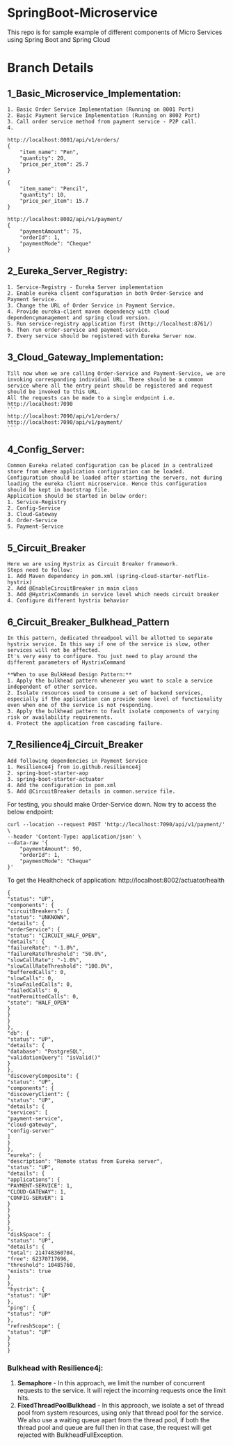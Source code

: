 # SpringBoot-Microservice

This repo is for sample example of different components of Micro Services using Spring Boot and Spring Cloud

# Branch Details

## 1_Basic_Microservice_Implementation:

    1. Basic Order Service Implementation (Running on 8001 Port)
    2. Basic Payment Service Implementation (Running on 8002 Port)
    3. Call order service method from payment service - P2P call.
    4.

```
http://localhost:8001/api/v1/orders/
{
    "item_name": "Pen",
    "quantity": 20,
    "price_per_item": 25.7
}

{
    "item_name": "Pencil",
    "quantity": 10,
    "price_per_item": 15.7
}
```

```
http://localhost:8002/api/v1/payment/
{
    "paymentAmount": 75,
    "orderId": 1,
    "paymentMode": "Cheque"
}
```

## 2_Eureka_Server_Registry:

    1. Service-Registry - Eureka Server implementation
    2. Enable eureka client configuration in both Order-Service and Payment Service.
    3. Change the URL of Order Service in Payment Service.
    4. Provide eureka-client maven dependency with cloud dependencymanagement and spring cloud version.
    5. Run service-registry application first (http://localhost:8761/)
    6. Then run order-service and payment-service.
    7. Every service should be registered with Eureka Server now.

## 3_Cloud_Gateway_Implementation:

    Till now when we are calling Order-Service and Payment-Service, we are invoking corresponding individual URL. There should be a common service where all the entry point should be registered and request should be invoked to this URL.
    All the requests can be made to a single endpoint i.e. http://localhost:7090
    ```
    http://localhost:7090/api/v1/orders/
    http://localhost:7090/api/v1/payment/
    ```

## 4_Config_Server:

    Common Eureka related configuration can be placed in a centralized store from where application configuration can be loaded.
    Configuration should be loaded after starting the servers, not during loading the eureka client microservice. Hence this configuration should be kept in bootstrap file.
    Application should be started in below order:
    1. Service-Registry
    2. Config-Service
    3. Cloud-Gateway
    4. Order-Service
    5. Payment-Service

## 5_Circuit_Breaker

    Here we are using Hystrix as Circuit Breaker framework.
    Steps need to follow:
    1. Add Maven dependency in pom.xml (spring-cloud-starter-netflix-hystrix)
    2. Add @EnableCircuitBreaker in main class
    3. Add @HyxtrixCommands in service level which needs circuit breaker
    4. Configure different hystrix behavior

## 6_Circuit_Breaker_Bulkhead_Pattern

    In this pattern, dedicated threadpool will be allotted to separate hystrix service. In this way if one of the service is slow, other services will not be affected.
    It's very easy to configure. You just need to play around the different parameters of HystrixCommand

    **When to use BulkHead Design Pattern:**
    1. Apply the bulkhead pattern whenever you want to scale a service independent of other service.
    2. Isolate resources used to consume a set of backend services, especially if the application can provide some level of functionality even when one of the service is not responding.
    3. Apply the bulkhead pattern to fault isolate components of varying risk or availability requirements.
    4. Protect the application from cascading failure.

## 7_Resilience4j_Circuit_Breaker

    Add following dependencies in Payment Service
    1. Resilience4j from io.github.resilience4j
    2. spring-boot-starter-aop
    3. spring-boot-starter-actuator
    4. Add the configuration in pom.xml
    5. Add @CircuitBreaker details in common.service file.

For testing, you should make Order-Service down.
Now try to access the below endpoint:

```
curl --location --request POST 'http://localhost:7090/api/v1/payment/' \
--header 'Content-Type: application/json' \
--data-raw '{
    "paymentAmount": 90,
    "orderId": 1,
    "paymentMode": "Cheque"
}'
```

To get the Healthcheck of application:
http://localhost:8002/actuator/health

```
{
"status": "UP",
"components": {
"circuitBreakers": {
"status": "UNKNOWN",
"details": {
"orderService": {
"status": "CIRCUIT_HALF_OPEN",
"details": {
"failureRate": "-1.0%",
"failureRateThreshold": "50.0%",
"slowCallRate": "-1.0%",
"slowCallRateThreshold": "100.0%",
"bufferedCalls": 0,
"slowCalls": 0,
"slowFailedCalls": 0,
"failedCalls": 0,
"notPermittedCalls": 0,
"state": "HALF_OPEN"
}
}
}
},
"db": {
"status": "UP",
"details": {
"database": "PostgreSQL",
"validationQuery": "isValid()"
}
},
"discoveryComposite": {
"status": "UP",
"components": {
"discoveryClient": {
"status": "UP",
"details": {
"services": [
"payment-service",
"cloud-gateway",
"config-server"
]
}
},
"eureka": {
"description": "Remote status from Eureka server",
"status": "UP",
"details": {
"applications": {
"PAYMENT-SERVICE": 1,
"CLOUD-GATEWAY": 1,
"CONFIG-SERVER": 1
}
}
}
}
},
"diskSpace": {
"status": "UP",
"details": {
"total": 214748360704,
"free": 62370717696,
"threshold": 10485760,
"exists": true
}
},
"hystrix": {
"status": "UP"
},
"ping": {
"status": "UP"
},
"refreshScope": {
"status": "UP"
}
}
}
```

### Bulkhead with Resilience4j:
1. **Semaphore** - In this approach, we limit the number of concurrent requests to the service. It will reject the incoming requests once the limit hits.
2. **FixedThreadPoolBulkhead** - In this approach, we isolate a set of thread pool from system resources, using only that thread pool for the service. We also use a waiting queue apart from the thread pool, if both the thread pool and queue are full then in that case, the request will get rejected with BulkheadFullException.